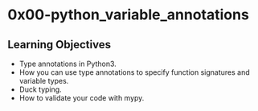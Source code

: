# 0x00-python_variable_annotations

## Learning Objectives

- Type annotations in Python3.
- How you can use type annotations to specify function signatures and variable types.
- Duck typing.
- How to validate your code with mypy.
